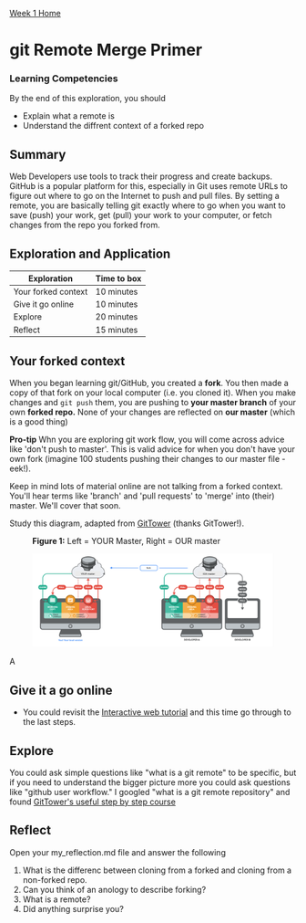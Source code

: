 [Week 1 Home](../)

# git Remote Merge Primer 

### Learning Competencies
By the end of this exploration, you should

- Explain what a remote is
- Understand the diffrent context of a forked repo


## Summary
Web Developers use tools to track their progress and create backups. GitHub is a popular platform for this, especially in Git uses remote URLs to figure out where to go on the Internet to push and pull files. By setting a remote, you are basically telling git exactly where to go when you want to save (push) your work, get (pull) your work to your computer, or fetch changes from the repo you forked from.

## Exploration and Application

Exploration | Time to box |
------------|----------|
Your forked context | 10 minutes
Give it go online | 10 minutes |
Explore | 20 minutes 
Reflect | 15 minutes |


## Your forked context 
When you began learning git/GitHub, you created a __fork__. 
You then made a copy of that fork on your local computer (i.e. you cloned it).
When you make changes and `git push` them, you are pushing to __your master branch__ of your own __forked repo.__ None of your changes are reflected on __our master__ (which is a good thing) 

__Pro-tip__  Whn you are exploring git work flow, you will come across advice like 'don't push to master'. This is valid advice for when you don't have your own fork (imagine 100 students pushing their changes to our master file -eek!). 

Keep in mind lots of material online are not talking from a forked context. You'll hear terms like 'branch' and 'pull requests' to 'merge' into (their) master. We'll cover that soon.  

Study this diagram, adapted from [GitTower](https://www.git-tower.com/learn/git/ebook/en/command-line/remote-repositories/introduction) (thanks GitTower!). 

<figure>
  <figcaption>
    <p><strong>Figure 1:</strong> Left = YOUR Master, Right = OUR master</p>
  </figcaption>
  <img src="../../images/github_10_fork.png" alt="Fork GitHub Repo"><br>

</figure>
A

## Give it a go online
 - You could revisit the [Interactive web tutorial](https://try.github.io/levels/1/challenges/1) and this time go through to the last steps. 


## Explore 
You could ask simple questions like "what is a git remote" to be specific, but if you need to understand the bigger picture more you could ask questions like "github user workflow." I googled "what is a git remote repository" and found [GitTower's useful step by step course](https://www.git-tower.com/learn/git/ebook/en/command-line/remote-repositories/introduction)


## Reflect
Open your my_reflection.md file and answer the following 

1. What is the differenc between cloning from a forked and cloning from a non-forked repo. 
2. Can you think of an anology to describe forking?
3. What is a remote? 
4. Did anything surprise you?



